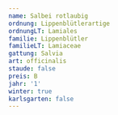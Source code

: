 ```yaml
---
name: Salbei rotlaubig
ordnung: Lippenblütlerartige
ordnungLT: Lamiales
familie: Lippenblütler
familieLT: Lamiaceae
gattung: Salvia
art: officinalis
staude: false
preis: B
jahr: '1'
winter: true
karlsgarten: false
---
```

